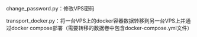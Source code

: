 change_password.py：修改VPS密码

transport_docker.py：将一台VPS上的docker容器数据转移到另一台VPS上并通过docker compose部署（需要转移的数据卷中包含docker-compose.yml文件）
